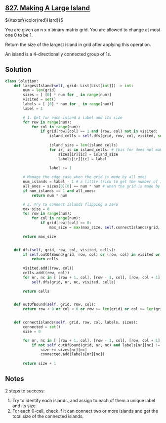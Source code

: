 ## [827. Making A Large Island](https://leetcode.com/problems/making-a-large-island/)

${\textsf{\color{red}Hard}}$

You are given an n x n binary matrix grid. You are allowed to change at most one 0 to be 1.

Return the size of the largest island in grid after applying this operation.

An island is a 4-directionally connected group of 1s.

## Solution
```python
class Solution:
    def largestIsland(self, grid: List[List[int]]) -> int:
        num = len(grid)
        sizes = [ [0] * num for _ in range(num)]
        visited = set()
        labels = [ [0] * num for _ in range(num)]
        label = 1

        # 1. Get for each island a label and its size
        for row in range(num):
            for col in range(num):
                if grid[row][col] == 1 and (row, col) not in visited:
                    island_cells = self.dfs(grid, row, col, visited, set())
                    
                    island_size = len(island_cells)
                    for ir, ic in island_cells: # this for does not makes O(n) time complexity higher!
                        sizes[ir][ic] = island_size
                        labels[ir][ic] = label
                    
                    label += 1

        # Manage the edge case when the grid is made by all ones
        num_islands = label - 1 # a little trick to get the number of islands
        all_ones = sizes[0][0] == num * num # when the grid is made by all ones
        if num_islands == 1 and all_ones:
            return num * num

        # 2. Try to connect islands flipping a zero
        max_size = 0
        for row in range(num):
            for col in range(num):
                if grid[row][col] == 0:
                    max_size = max(max_size, self.connectIslands(grid, row, col, labels, sizes))
        
        return max_size


    def dfs(self, grid, row, col, visited, cells):
        if self.outOfBound(grid, row, col) or (row, col) in visited or grid[row][col] == 0:
            return cells
        
        visited.add((row, col))
        cells.add((row, col))
        for nr, nc in [ [row + 1, col], [row - 1, col], [row, col + 1], [row, col - 1] ]:
            self.dfs(grid, nr, nc, visited, cells)
        
        return cells


    def outOfBound(self, grid, row, col):
        return row < 0 or col < 0 or row >= len(grid) or col >= len(grid)


    def connectIslands(self, grid, row, col, labels, sizes):
        connected = set()
        size = 0

        for nr, nc in [ [row + 1, col], [row - 1, col], [row, col + 1], [row, col - 1] ]:
            if not self.outOfBound(grid, nr, nc) and labels[nr][nc] != 0 and labels[nr][nc] not in connected:
                size += sizes[nr][nc]
                connected.add(labels[nr][nc])
        
        return size + 1
```

## Notes
2 steps to success:
1. Try to identify each islands, and assign to each of them a unique label and its size.
2. For each 0-cell, check if it can connect two or more islands and get the total size of the connected islands.
